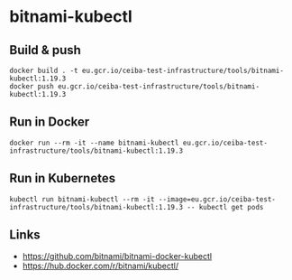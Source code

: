 
# bitnami-kubectl

## Build & push

```shell script
docker build . -t eu.gcr.io/ceiba-test-infrastructure/tools/bitnami-kubectl:1.19.3
docker push eu.gcr.io/ceiba-test-infrastructure/tools/bitnami-kubectl:1.19.3
```

## Run in Docker

```shell script
docker run --rm -it --name bitnami-kubectl eu.gcr.io/ceiba-test-infrastructure/tools/bitnami-kubectl:1.19.3
```

## Run in Kubernetes

```shell script
kubectl run bitnami-kubectl --rm -it --image=eu.gcr.io/ceiba-test-infrastructure/tools/bitnami-kubectl:1.19.3 -- kubectl get pods
```

## Links

- https://github.com/bitnami/bitnami-docker-kubectl
- https://hub.docker.com/r/bitnami/kubectl/
